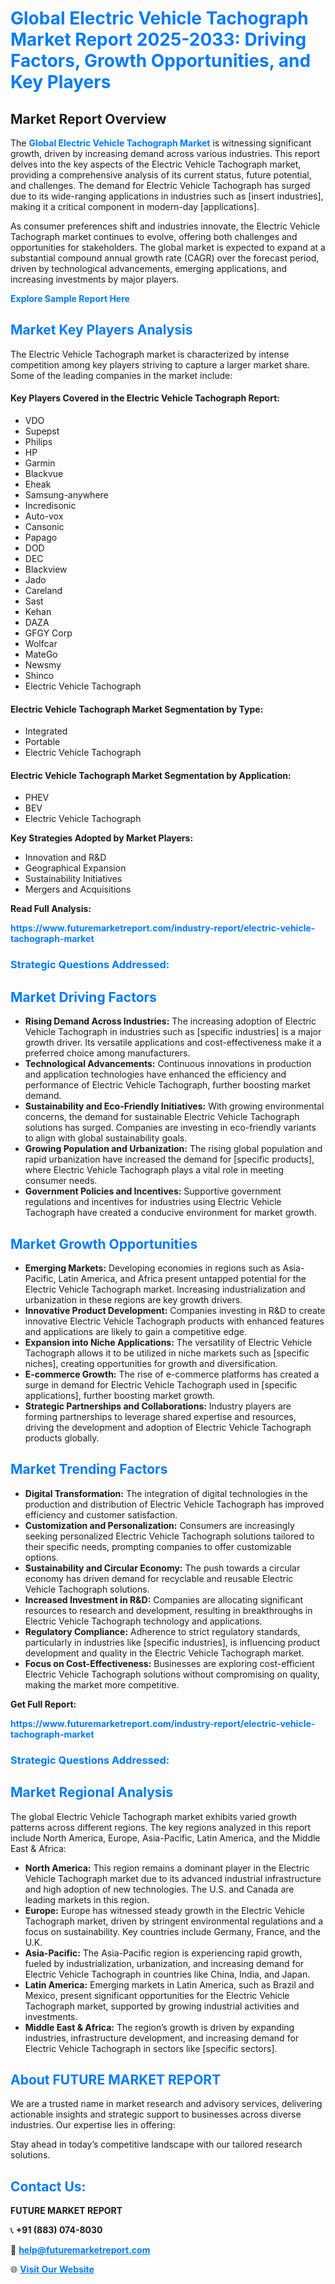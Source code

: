 <h1 style="color: #007BFF;">Global Electric Vehicle Tachograph Market Report 2025-2033: Driving Factors, Growth Opportunities, and Key Players</h1>

<section id="overview">
<h2>Market Report Overview</h2>
<p>The <a href="https://www.futuremarketreport.com/industry-report/electric-vehicle-tachograph-market" style="color: #007BFF; text-decoration: none;"><strong>Global Electric Vehicle Tachograph Market</strong></a> is witnessing significant growth, driven by increasing demand across various industries. This report delves into the key aspects of the Electric Vehicle Tachograph market, providing a comprehensive analysis of its current status, future potential, and challenges. The demand for Electric Vehicle Tachograph has surged due to its wide-ranging applications in industries such as [insert industries], making it a critical component in modern-day [applications].</p>
<p>As consumer preferences shift and industries innovate, the Electric Vehicle Tachograph market continues to evolve, offering both challenges and opportunities for stakeholders. The global market is expected to expand at a substantial compound annual growth rate (CAGR) over the forecast period, driven by technological advancements, emerging applications, and increasing investments by major players.</p>
</section>

<section id="overview">
<p><a href="https://www.futuremarketreport.com/request-sample/reportId=100726" style="color: #007BFF; text-decoration: none;"><strong>Explore Sample Report Here</strong></a></p>
</section>

<section id="key-players">
<h2 style="color: #007BFF;">Market Key Players Analysis</h2>
<p>The Electric Vehicle Tachograph market is characterized by intense competition among key players striving to capture a larger market share. Some of the leading companies in the market include:</p>
<h4>Key Players Covered in the Electric Vehicle Tachograph Report:</h4>
<ul><li>VDO</li><li>Supepst</li><li>Philips</li><li>HP</li><li>Garmin</li><li>Blackvue</li><li>Eheak</li><li>Samsung-anywhere</li><li>Incredisonic</li><li>Auto-vox</li><li>Cansonic</li><li>Papago</li><li>DOD</li><li>DEC</li><li>Blackview</li><li>Jado</li><li>Careland</li><li>Sast</li><li>Kehan</li><li>DAZA</li><li>GFGY Corp</li><li>Wolfcar</li><li>MateGo</li><li>Newsmy</li><li>Shinco</li><li>Electric Vehicle Tachograph</li></ul>
<h4>Electric Vehicle Tachograph Market Segmentation by Type:</h4>
<ul><li>Integrated</li><li>Portable</li><li>Electric Vehicle Tachograph</li></ul>

<h4>Electric Vehicle Tachograph Market Segmentation by Application:</h4>
<ul><li>PHEV</li><li>BEV</li><li>Electric Vehicle Tachograph</li></ul>
<p><strong>Key Strategies Adopted by Market Players:</strong></p>
<ul>
<li>Innovation and R&D</li>
<li>Geographical Expansion</li>
<li>Sustainability Initiatives</li>
<li>Mergers and Acquisitions</li>
</ul>
</section>

<section>
<p><strong>Read Full Analysis: </strong></p><a href="https://www.futuremarketreport.com/industry-report/electric-vehicle-tachograph-market" style="color: #007BFF; text-decoration: none;"><strong>https://www.futuremarketreport.com/industry-report/electric-vehicle-tachograph-market</strong></a>
<h3 style="color: #007BFF;">Strategic Questions Addressed:</h3>
</section>

<section id="driving-factors">
<h2 style="color: #007BFF;">Market Driving Factors</h2>
<ul>
<li><strong>Rising Demand Across Industries:</strong> The increasing adoption of Electric Vehicle Tachograph in industries such as [specific industries] is a major growth driver. Its versatile applications and cost-effectiveness make it a preferred choice among manufacturers.</li>
<li><strong>Technological Advancements:</strong> Continuous innovations in production and application technologies have enhanced the efficiency and performance of Electric Vehicle Tachograph, further boosting market demand.</li>
<li><strong>Sustainability and Eco-Friendly Initiatives:</strong> With growing environmental concerns, the demand for sustainable Electric Vehicle Tachograph solutions has surged. Companies are investing in eco-friendly variants to align with global sustainability goals.</li>
<li><strong>Growing Population and Urbanization:</strong> The rising global population and rapid urbanization have increased the demand for [specific products], where Electric Vehicle Tachograph plays a vital role in meeting consumer needs.</li>
<li><strong>Government Policies and Incentives:</strong> Supportive government regulations and incentives for industries using Electric Vehicle Tachograph have created a conducive environment for market growth.</li>
</ul>
</section>

<section id="growth-opportunities">
<h2 style="color: #007BFF;">Market Growth Opportunities</h2>
<ul>
<li><strong>Emerging Markets:</strong> Developing economies in regions such as Asia-Pacific, Latin America, and Africa present untapped potential for the Electric Vehicle Tachograph market. Increasing industrialization and urbanization in these regions are key growth drivers.</li>
<li><strong>Innovative Product Development:</strong> Companies investing in R&D to create innovative Electric Vehicle Tachograph products with enhanced features and applications are likely to gain a competitive edge.</li>
<li><strong>Expansion into Niche Applications:</strong> The versatility of Electric Vehicle Tachograph allows it to be utilized in niche markets such as [specific niches], creating opportunities for growth and diversification.</li>
<li><strong>E-commerce Growth:</strong> The rise of e-commerce platforms has created a surge in demand for Electric Vehicle Tachograph used in [specific applications], further boosting market growth.</li>
<li><strong>Strategic Partnerships and Collaborations:</strong> Industry players are forming partnerships to leverage shared expertise and resources, driving the development and adoption of Electric Vehicle Tachograph products globally.</li>
</ul>
</section>

<section id="trending-factors">
<h2 style="color: #007BFF;">Market Trending Factors</h2>
<ul>
<li><strong>Digital Transformation:</strong> The integration of digital technologies in the production and distribution of Electric Vehicle Tachograph has improved efficiency and customer satisfaction.</li>
<li><strong>Customization and Personalization:</strong> Consumers are increasingly seeking personalized Electric Vehicle Tachograph solutions tailored to their specific needs, prompting companies to offer customizable options.</li>
<li><strong>Sustainability and Circular Economy:</strong> The push towards a circular economy has driven demand for recyclable and reusable Electric Vehicle Tachograph solutions.</li>
<li><strong>Increased Investment in R&D:</strong> Companies are allocating significant resources to research and development, resulting in breakthroughs in Electric Vehicle Tachograph technology and applications.</li>
<li><strong>Regulatory Compliance:</strong> Adherence to strict regulatory standards, particularly in industries like [specific industries], is influencing product development and quality in the Electric Vehicle Tachograph market.</li>
<li><strong>Focus on Cost-Effectiveness:</strong> Businesses are exploring cost-efficient Electric Vehicle Tachograph solutions without compromising on quality, making the market more competitive.</li>
</ul>
</section>

<section>
<p><strong>Get Full Report: </strong></p><a href="https://www.futuremarketreport.com/industry-report/electric-vehicle-tachograph-market" style="color: #007BFF; text-decoration: none;"><strong>https://www.futuremarketreport.com/industry-report/electric-vehicle-tachograph-market</strong></a>
<h3 style="color: #007BFF;">Strategic Questions Addressed:</h3>
</section>


<section id="regional-analysis">
<h2 style="color: #007BFF;">Market Regional Analysis</h2>
<p>The global Electric Vehicle Tachograph market exhibits varied growth patterns across different regions. The key regions analyzed in this report include North America, Europe, Asia-Pacific, Latin America, and the Middle East & Africa:</p>
<ul>
<li><strong>North America:</strong> This region remains a dominant player in the Electric Vehicle Tachograph market due to its advanced industrial infrastructure and high adoption of new technologies. The U.S. and Canada are leading markets in this region.</li>
<li><strong>Europe:</strong> Europe has witnessed steady growth in the Electric Vehicle Tachograph market, driven by stringent environmental regulations and a focus on sustainability. Key countries include Germany, France, and the U.K.</li>
<li><strong>Asia-Pacific:</strong> The Asia-Pacific region is experiencing rapid growth, fueled by industrialization, urbanization, and increasing demand for Electric Vehicle Tachograph in countries like China, India, and Japan.</li>
<li><strong>Latin America:</strong> Emerging markets in Latin America, such as Brazil and Mexico, present significant opportunities for the Electric Vehicle Tachograph market, supported by growing industrial activities and investments.</li>
<li><strong>Middle East & Africa:</strong> The region’s growth is driven by expanding industries, infrastructure development, and increasing demand for Electric Vehicle Tachograph in sectors like [specific sectors].</li>
</ul>
</section>

<footer>
<h2 style="color: #007BFF;">About FUTURE MARKET REPORT</h2>
<p>We are a trusted name in market research and advisory services, delivering actionable insights and strategic support to businesses across diverse industries. Our expertise lies in offering:</p>

<p>Stay ahead in today’s competitive landscape with our tailored research solutions.</p>

<h2 style="color: #007BFF;">Contact Us:</h2>
<p><strong>FUTURE MARKET REPORT</strong></p>
<p>📞 <strong>+91 (883) 074-8030</strong></p>
<p>📧 <strong><a href="mailto:help@futuremarketreport.com" style="color: #007BFF;">help@futuremarketreport.com</a></strong></p>
<p>🌐 <strong><a href="https://www.futuremarketreport.com/" style="color: #007BFF;">Visit Our Website</a></strong></p>
</footer>
